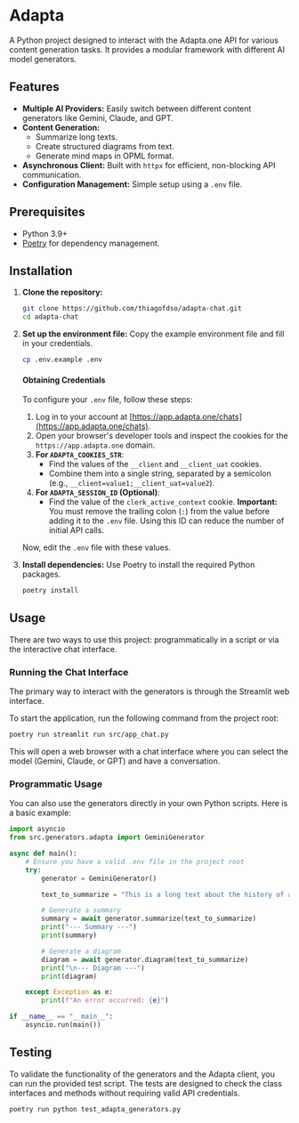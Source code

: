 # Adapta

A Python project designed to interact with the Adapta.one API for various content generation tasks. It provides a modular framework with different AI model generators.

## Features

- **Multiple AI Providers:** Easily switch between different content generators like Gemini, Claude, and GPT.
- **Content Generation:**
    - Summarize long texts.
    - Create structured diagrams from text.
    - Generate mind maps in OPML format.
- **Asynchronous Client:** Built with `httpx` for efficient, non-blocking API communication.
- **Configuration Management:** Simple setup using a `.env` file.

## Prerequisites

- Python 3.9+
- [Poetry](https://python-poetry.org/) for dependency management.

## Installation

1.  **Clone the repository:**
    ```sh
    git clone https://github.com/thiagofdso/adapta-chat.git
    cd adapta-chat
    ```

2.  **Set up the environment file:**
    Copy the example environment file and fill in your credentials.
    ```sh
    cp .env.example .env
    ```

    #### Obtaining Credentials

    To configure your `.env` file, follow these steps:

    1.  Log in to your account at [https://app.adapta.one/chats](https://app.adapta.one/chats).
    2.  Open your browser's developer tools and inspect the cookies for the `https://app.adapta.one` domain.
    3.  **For `ADAPTA_COOKIES_STR`**:
        - Find the values of the `__client` and `__client_uat` cookies.
        - Combine them into a single string, separated by a semicolon (e.g., `__client=value1;__client_uat=value2`).
    4.  **For `ADAPTA_SESSION_ID` (Optional)**:
        - Find the value of the `clerk_active_context` cookie. **Important:** You must remove the trailing colon (`:`) from the value before adding it to the `.env` file. Using this ID can reduce the number of initial API calls.

    Now, edit the `.env` file with these values.

3.  **Install dependencies:**
    Use Poetry to install the required Python packages.
    ```sh
    poetry install
    ```

## Usage

There are two ways to use this project: programmatically in a script or via the interactive chat interface.

### Running the Chat Interface

The primary way to interact with the generators is through the Streamlit web interface.

To start the application, run the following command from the project root:

```sh
poetry run streamlit run src/app_chat.py
```

This will open a web browser with a chat interface where you can select the model (Gemini, Claude, or GPT) and have a conversation.

### Programmatic Usage

You can also use the generators directly in your own Python scripts. Here is a basic example:

```python
import asyncio
from src.generators.adapta import GeminiGenerator

async def main():
    # Ensure you have a valid .env file in the project root
    try:
        generator = GeminiGenerator()

        text_to_summarize = "This is a long text about the history of artificial intelligence..."

        # Generate a summary
        summary = await generator.summarize(text_to_summarize)
        print("--- Summary ---")
        print(summary)

        # Generate a diagram
        diagram = await generator.diagram(text_to_summarize)
        print("\n--- Diagram ---")
        print(diagram)

    except Exception as e:
        print(f"An error occurred: {e}")

if __name__ == "__main__":
    asyncio.run(main())
```

## Testing

To validate the functionality of the generators and the Adapta client, you can run the provided test script. The tests are designed to check the class interfaces and methods without requiring valid API credentials.

```sh
poetry run python test_adapta_generators.py
```

```